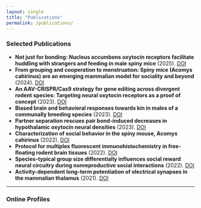 ```yaml
---
layout: single
title: "Publications"
permalink: /publications/
---
```


### Selected Publications

- **Not just for bonding: Nucleus accumbens oxytocin receptors facilitate huddling with strangers and feeding in male spiny mice** (2025). [DOI](https://doi.org/10.1016/j.psyneuen.2025.107496)
- **From grouping and cooperation to menstruation: Spiny mice (Acomys cahirinus) are an emerging mammalian model for sociality and beyond** (2024). [DOI](https://doi.org/10.1016/j.yhbeh.2023.105462)
- **An AAV-CRISPR/Cas9 strategy for gene editing across divergent rodent species: Targeting neural oxytocin receptors as a proof of concept** (2023). [DOI](https://doi.org/10.1126/sciadv.adf4950)
- **Biased brain and behavioral responses towards kin in males of a communally breeding species** (2023). [DOI](https://doi.org/10.1038/s41598-023-44257-6)
- **Partner separation rescues pair bond-induced decreases in hypothalamic oxytocin neural densities** (2023). [DOI](https://doi.org/10.1038/s41598-023-32076-8)
- **Characterization of social behavior in the spiny mouse, Acomys cahirinus** (2022). [DOI](https://doi.org/10.1111/eth.13234)
- **Protocol for multiplex fluorescent immunohistochemistry in free-floating rodent brain tissues** (2022). [DOI](https://doi.org/10.1016/j.xpro.2022.101672)
- **Species-typical group size differentially influences social reward neural circuitry during nonreproductive social interactions** (2022). [DOI](https://doi.org/10.1016/j.isci.2022.104230)
- **Activity-dependent long-term potentiation of electrical synapses in the mammalian thalamus** (2021). [DOI](https://doi.org/10.1152/jn.00471.2020)

---

###  Online Profiles

<div style="text-align: center; margin-top: 2em;">
  <a href="https://orcid.org/0000-0002-6037-814X" target="_blank" style="margin: 0 15px;">
    <i class="fab fa-orcid fa-2x" aria-hidden="true" title="ORCID Profile"></i>
  </a>
  <a href="https://scholar.google.com/citations?user=MD8OzNcAAAAJ&hl=en" target="_blank" style="margin: 0 15px;">
    <i class="fas fa-graduation-cap fa-2x" aria-hidden="true" title="Google Scholar"></i>
  </a>
</div>